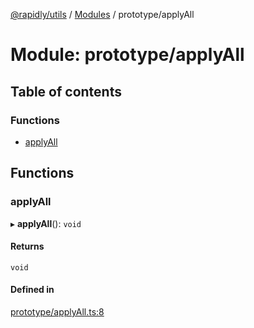 [@rapidly/utils](../README.md) / [Modules](../modules.md) / prototype/applyAll

# Module: prototype/applyAll

## Table of contents

### Functions

- [applyAll](prototype_applyAll.md#applyall)

## Functions

### applyAll

▸ **applyAll**(): `void`

#### Returns

`void`

#### Defined in

[prototype/applyAll.ts:8](https://github.com/canguser/rapidly-utils/blob/af8066a/main/prototype/applyAll.ts#L8)
